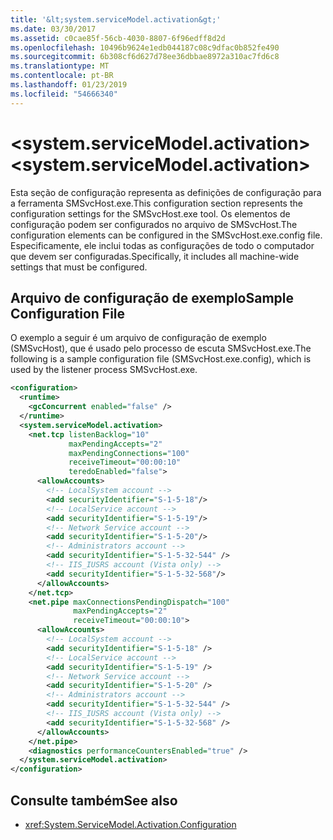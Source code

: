 ```yaml
---
title: '&lt;system.serviceModel.activation&gt;'
ms.date: 03/30/2017
ms.assetid: c0cae85f-56cb-4030-8807-6f96edff8d2d
ms.openlocfilehash: 10496b9624e1edb044187c08c9dfac0b852fe490
ms.sourcegitcommit: 6b308cf6d627d78ee36dbbae8972a310ac7fd6c8
ms.translationtype: MT
ms.contentlocale: pt-BR
ms.lasthandoff: 01/23/2019
ms.locfileid: "54666340"
---
```

# <a name="ltsystemservicemodelactivationgt"></a><span data-ttu-id="486f1-102">&lt;system.serviceModel.activation&gt;</span><span class="sxs-lookup"><span data-stu-id="486f1-102">&lt;system.serviceModel.activation&gt;</span></span>
<span data-ttu-id="486f1-103">Esta seção de configuração representa as definições de configuração para a ferramenta SMSvcHost.exe.</span><span class="sxs-lookup"><span data-stu-id="486f1-103">This configuration section represents the configuration settings for the SMSvcHost.exe tool.</span></span> <span data-ttu-id="486f1-104">Os elementos de configuração podem ser configurados no arquivo de SMSvcHost.</span><span class="sxs-lookup"><span data-stu-id="486f1-104">The configuration elements can be configured in the SMSvcHost.exe.config file.</span></span> <span data-ttu-id="486f1-105">Especificamente, ele inclui todas as configurações de todo o computador que devem ser configuradas.</span><span class="sxs-lookup"><span data-stu-id="486f1-105">Specifically, it includes all machine-wide settings that must be configured.</span></span>  
  
## <a name="sample-configuration-file"></a><span data-ttu-id="486f1-106">Arquivo de configuração de exemplo</span><span class="sxs-lookup"><span data-stu-id="486f1-106">Sample Configuration File</span></span>  
 <span data-ttu-id="486f1-107">O exemplo a seguir é um arquivo de configuração de exemplo (SMSvcHost), que é usado pelo processo de escuta SMSvcHost.exe.</span><span class="sxs-lookup"><span data-stu-id="486f1-107">The following is a sample configuration file (SMSvcHost.exe.config), which is used by the listener process SMSvcHost.exe.</span></span>  
  
```xml  
<configuration>
  <runtime>
    <gcConcurrent enabled="false" />
  </runtime>
  <system.serviceModel.activation>
    <net.tcp listenBacklog="10"
             maxPendingAccepts="2"
             maxPendingConnections="100"
             receiveTimeout="00:00:10"
             teredoEnabled="false">
      <allowAccounts>
        <!-- LocalSystem account -->
        <add securityIdentifier="S-1-5-18"/>
        <!-- LocalService account -->
        <add securityIdentifier="S-1-5-19"/>
        <!-- Network Service account -->
        <add securityIdentifier="S-1-5-20"/>
        <!-- Administrators account -->
        <add securityIdentifier="S-1-5-32-544" />
        <!-- IIS_IUSRS account (Vista only) -->
        <add securityIdentifier="S-1-5-32-568"/>
      </allowAccounts>
    </net.tcp>
    <net.pipe maxConnectionsPendingDispatch="100"
              maxPendingAccepts="2"
              receiveTimeout="00:00:10">
      <allowAccounts>
        <!-- LocalSystem account -->
        <add securityIdentifier="S-1-5-18" />
        <!-- LocalService account -->
        <add securityIdentifier="S-1-5-19" />
        <!-- Network Service account -->
        <add securityIdentifier="S-1-5-20" />
        <!-- Administrators account -->
        <add securityIdentifier="S-1-5-32-544" />
        <!-- IIS_IUSRS account (Vista only) -->
        <add securityIdentifier="S-1-5-32-568" />
      </allowAccounts>
    </net.pipe>
    <diagnostics performanceCountersEnabled="true" />
  </system.serviceModel.activation>
</configuration>
```  
  
## <a name="see-also"></a><span data-ttu-id="486f1-108">Consulte também</span><span class="sxs-lookup"><span data-stu-id="486f1-108">See also</span></span>
- <xref:System.ServiceModel.Activation.Configuration>

